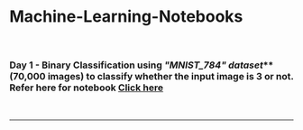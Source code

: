 # Machine-Learning-Notebooks
<br>

### Day 1 - **Binary Classification** using _"MNIST_784" dataset_** (70,000 images) to classify whether the input image is 3 or not. Refer here for notebook [Click here](https://github.com/SivadineshPonrajan/Machine-Learning-Notebooks/blob/master/01%20Binary%20Classification%20-%20MNIST.ipynb)

<br>

***

